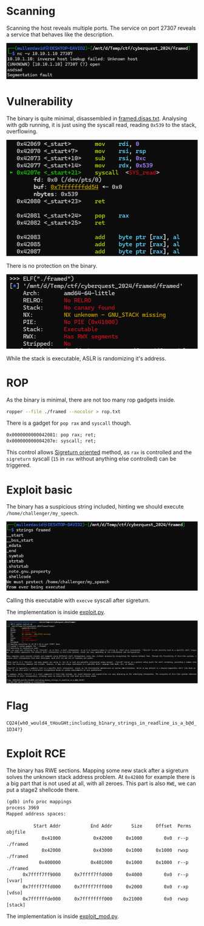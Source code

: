 # Scanning

Scanning the host reveals multiple ports. The service on port 27307 reveals a service that behaves like the description.

![](screenshots/1.png)


# Vulnerability

The binary is quite minimal, disassembled in [framed.disas.txt](workdir/framed.disas.txt). Analysing with gdb running, it is just using the syscall read, reading `0x539` to the stack, overflowing.

![](screenshots/2.png)

There is no protection on the binary.

![](screenshots/3.png)

While the stack is executable, ASLR is randomizing it's address.

# ROP

As the binary is minimal, there are not too many rop gadgets inside.

```bash
ropper --file ./framed --nocolor > rop.txt
```

There is a gadget for `pop rax` and `syscall` though.

```
0x0000000000042081: pop rax; ret; 
0x000000000004207e: syscall; ret; 
```

This control allows [Sigreturn oriented](https://en.wikipedia.org/wiki/Sigreturn-oriented_programming) method, as `rax` is controlled and the `sigreturn` syscall (`15` in `rax` without anything else controlled) can be triggered.

# Exploit basic

The binary has a suspicious string included, hinting we should execute `/home/challenger/my_speech`.

![](screenshots/4.png)

Calling this executable with `execve` syscall after sigreturn.

The implementation is inside [exploit.py](workdir/exploit.py).

![](screenshots/5.png)

# Flag

`CQ24{wh0_would4_tHouGHt;including_b1nary_strings_in_readline_is_a_b@d_1D34?}`

# Exploit RCE

The binary has RWE sections. Mapping some new stack after a sigreturn solves the unknown stack address problem. At `0x42800` for example there is a big part that is not used at all, with all zeroes. This part is also `RWE`, we can put a stage2 shellcode there.

```
(gdb) info proc mappings
process 3969
Mapped address spaces:

          Start Addr           End Addr       Size     Offset  Perms  objfile
             0x41000            0x42000     0x1000        0x0  r--p   ./framed
             0x42000            0x43000     0x1000     0x1000  rwxp   ./framed
            0x400000           0x401000     0x1000     0x1000  r--p   ./framed
      0x7ffff7ff9000     0x7ffff7ffd000     0x4000        0x0  r--p   [vvar]
      0x7ffff7ffd000     0x7ffff7fff000     0x2000        0x0  r-xp   [vdso]
      0x7ffffffde000     0x7ffffffff000    0x21000        0x0  rwxp   [stack]
```

The implementation is inside [exploit_mod.py](workdir/exploit_mod.py).